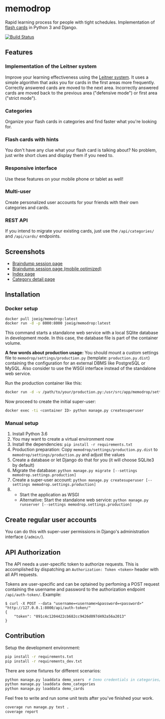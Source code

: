 memodrop
========

Rapid learning process for people with tight schedules. Implementation of [flash cards](https://en.wikipedia.org/wiki/Flashcard) in Python 3 and Django.

[![Build Status](https://travis-ci.org/joeig/memodrop.svg?branch=master)](https://travis-ci.org/joeig/memodrop)

Features
--------

### Implementation of the Leitner system

Improve your learning effectiveness using the [Leitner system](https://en.wikipedia.org/wiki/Leitner_system). It uses a simple algorithm that asks you for cards in the first areas more frequently. Correctly answered cards are moved to the next area. Incorrectly answered cards are moved back to the previous area ("defensive mode") or first area ("strict mode").

### Categories

Organize your flash cards in categories and find faster what you're looking for.

### Flash cards with hints

You don't have any clue what your flash card is talking about? No problem, just write short clues and display them if you need to.

### Responsive interface

Use these features on your mobile phone or tablet as well!

### Multi-user

Create personalized user accounts for your friends with their own categories and cards.

### REST API

If you intend to migrate your existing cards, just use the `/api/categories/` and `/api/cards/` endpoints.

Screenshots
-----------

* [Braindump session page](/docs/screenshots/braindump_session.png?raw=true)
* [Braindump session page (mobile optimized)](/docs/screenshots/braindump_session_mobile.png?raw=true)
* [Index page](/docs/screenshots/braindump_index.png?raw=true)
* [Category detail page](/docs/screenshots/category_detail.png?raw=true)

Installation
------------

### Docker setup

~~~ bash
docker pull joeig/memodrop:latest
docker run -d -p 8000:8000 joeig/memodrop:latest
~~~

This command starts a standalone web service with a local SQlite database in development mode. In this case, the database file is part of the container volume.

**A few words about production usage:** You should mount a custom settings file to `memodrop/settings/production.py` (template: `production.py.dist`) containing the configuration for an external DBMS like PostgreSQL or MySQL. Also consider to use the WSGI interface instead of the standalone web service.

Run the production container like this:

~~~ bash
docker run -d -v /path/to/your/production.py:/usr/src/app/memodrop/settings/production.py:ro -e DJANGO_SETTINGS_MODULE=memodrop.settings.production -p 8000:8000 joeig/memodrop:latest
~~~

Now proceed to create the initial super-user:

~~~ bash
docker exec -ti <container ID> python manage.py createsuperuser
~~~

### Manual setup

1. Install Python 3.6
2. You may want to create a virtual environment now
3. Install the dependencies: `pip install -r requirements.txt`
4. Production preparation: Copy `memodrop/settings/production.py.dist` to `memodrop/settings/production.py` and adjust the values
5. Create a database or let Django do that for you (it will choose SQLite3 by default)
6. Migrate the database: `python manage.py migrate [--settings memodrop.settings.production]`
7. Create a super-user account: `python manage.py createsuperuser [--settings memodrop.settings.production]`
8. * Start the application as WSGI
   * Alternative: Start the standalone web service: `python manage.py runserver [--settings memodrop.settings.production]`

Create regular user accounts
----------------------------

You can do this with super-user permissions in Django's administration interface (`/admin/`).

API Authorization
-----------------

The API needs a user-specific token to authorize requests. This is accomplished by dispatching an `Authorization: Token <token>` header with all API requests.

Tokens are user-specific and can be optained by perfoming a POST request containing the username and password to the authorization endpoint `/api/auth-token/`. Example:

~~~ text
$ curl -X POST --data "username=<username>&password=<password>" "http://127.0.0.1:8000/api/auth-token/"
{
    "token": "091c4c1204422cb682cc9426d097d492a56a2013"
}
~~~

Contribution
------------

Setup the development environment:

~~~ bash
pip install -r requirements.txt
pip install -r requirements_dev.txt
~~~

There are some fixtures for different scenarios:

~~~ bash
python manage.py loaddata demo_users  # Demo credentials in categories/fixtures/demo_users.yaml
python manage.py loaddata demo_categories
python manage.py loaddata demo_cards
~~~

Feel free to write and run some unit tests after you've finished your work.

~~~ bash
coverage run manage.py test .
coverage report
~~~
